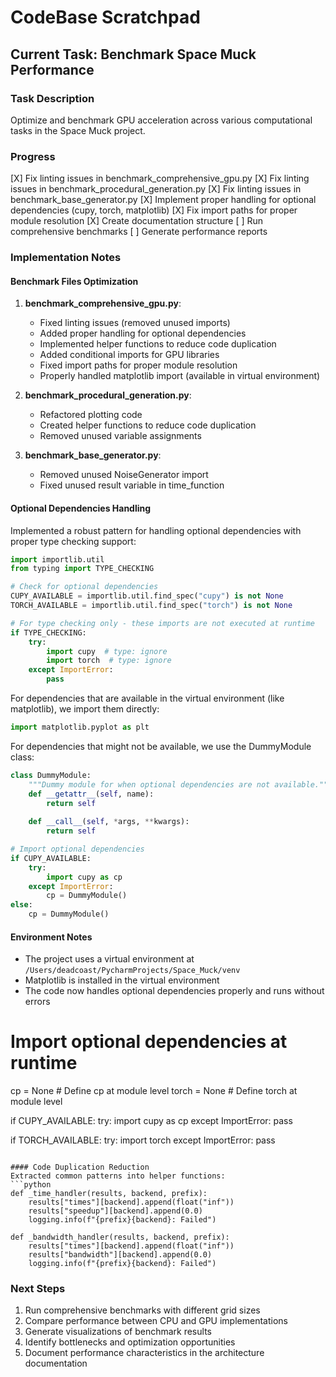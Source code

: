 # CodeBase Scratchpad

## Current Task: Benchmark Space Muck Performance

### Task Description
Optimize and benchmark GPU acceleration across various computational tasks in the Space Muck project.

### Progress
[X] Fix linting issues in benchmark_comprehensive_gpu.py
[X] Fix linting issues in benchmark_procedural_generation.py
[X] Fix linting issues in benchmark_base_generator.py
[X] Implement proper handling for optional dependencies (cupy, torch, matplotlib)
[X] Fix import paths for proper module resolution
[X] Create documentation structure
[ ] Run comprehensive benchmarks
[ ] Generate performance reports

### Implementation Notes

#### Benchmark Files Optimization
1. **benchmark_comprehensive_gpu.py**:
   - Fixed linting issues (removed unused imports)
   - Added proper handling for optional dependencies
   - Implemented helper functions to reduce code duplication
   - Added conditional imports for GPU libraries
   - Fixed import paths for proper module resolution
   - Properly handled matplotlib import (available in virtual environment)

2. **benchmark_procedural_generation.py**:
   - Refactored plotting code
   - Created helper functions to reduce code duplication
   - Removed unused variable assignments

3. **benchmark_base_generator.py**:
   - Removed unused NoiseGenerator import
   - Fixed unused result variable in time_function

#### Optional Dependencies Handling
Implemented a robust pattern for handling optional dependencies with proper type checking support:
```python
import importlib.util
from typing import TYPE_CHECKING

# Check for optional dependencies
CUPY_AVAILABLE = importlib.util.find_spec("cupy") is not None
TORCH_AVAILABLE = importlib.util.find_spec("torch") is not None

# For type checking only - these imports are not executed at runtime
if TYPE_CHECKING:
    try:
        import cupy  # type: ignore
        import torch  # type: ignore
    except ImportError:
        pass
```

For dependencies that are available in the virtual environment (like matplotlib), we import them directly:
```python
import matplotlib.pyplot as plt
```

For dependencies that might not be available, we use the DummyModule class:
```python
class DummyModule:
    """Dummy module for when optional dependencies are not available."""
    def __getattr__(self, name):
        return self
    
    def __call__(self, *args, **kwargs):
        return self

# Import optional dependencies
if CUPY_AVAILABLE:
    try:
        import cupy as cp
    except ImportError:
        cp = DummyModule()
else:
    cp = DummyModule()
```

#### Environment Notes
- The project uses a virtual environment at `/Users/deadcoast/PycharmProjects/Space_Muck/venv`
- Matplotlib is installed in the virtual environment
- The code now handles optional dependencies properly and runs without errors

# Import optional dependencies at runtime
cp = None  # Define cp at module level
torch = None  # Define torch at module level

if CUPY_AVAILABLE:
    try:
        import cupy as cp
    except ImportError:
        pass

if TORCH_AVAILABLE:
    try:
        import torch
    except ImportError:
        pass
```

#### Code Duplication Reduction
Extracted common patterns into helper functions:
```python
def _time_handler(results, backend, prefix):
    results["times"][backend].append(float("inf"))
    results["speedup"][backend].append(0.0)
    logging.info(f"{prefix}{backend}: Failed")

def _bandwidth_handler(results, backend, prefix):
    results["times"][backend].append(float("inf"))
    results["bandwidth"][backend].append(0.0)
    logging.info(f"{prefix}{backend}: Failed")
```

### Next Steps
1. Run comprehensive benchmarks with different grid sizes
2. Compare performance between CPU and GPU implementations
3. Generate visualizations of benchmark results
4. Identify bottlenecks and optimization opportunities
5. Document performance characteristics in the architecture documentation
